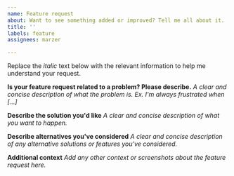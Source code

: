 ```yaml
---
name: Feature request
about: Want to see something added or improved? Tell me all about it.
title: ''
labels: feature
assignees: marzer

---
```


Replace the _italic_ text below with the relevant information to help me understand your request.

**Is your feature request related to a problem? Please describe.**
_A clear and concise description of what the problem is. Ex. I'm always frustrated when [...]_

**Describe the solution you'd like**
_A clear and concise description of what you want to happen._

**Describe alternatives you've considered**
_A clear and concise description of any alternative solutions or features you've considered._

**Additional context**
_Add any other context or screenshots about the feature request here._
